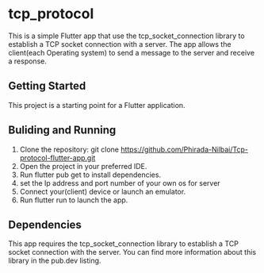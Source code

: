 # tcp_protocol

This is a simple Flutter app that use the tcp_socket_connection library to establish a TCP socket connection with a server. 
The app allows the client(each Operating system) to send a message to the server and receive a response.

## Getting Started

This project is a starting point for a Flutter application.

## Buliding and Running 
1. Clone the repository: git clone https://github.com/Phirada-Nilbai/Tcp-protocol-flutter-app.git
2. Open the project in your preferred IDE.
3. Run flutter pub get to install dependencies.
4. set the Ip address and port number of your own os for server     
5. Connect your(client) device or launch an emulator.
6. Run flutter run to launch the app.
 
## Dependencies
This app requires the tcp_socket_connection library to establish a TCP socket connection with the server. You can find more information about this library in the pub.dev listing.
